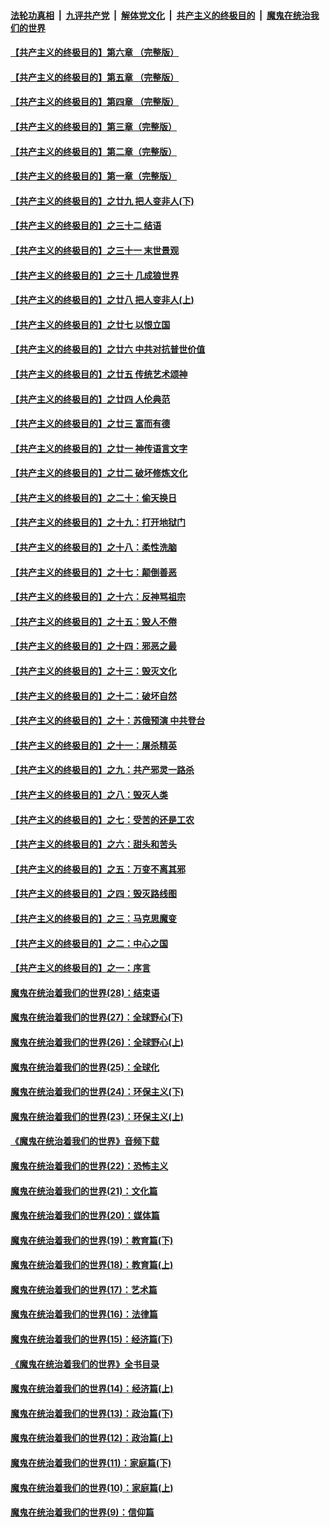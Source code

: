 ####  [法轮功真相](../../../../basic/blob/master/README.md?t=05281932) &nbsp;|&nbsp; [九评共产党](../../../../9ping.md/blob/master/README.md?t=05281932) &nbsp;|&nbsp; [解体党文化](../../../../jtdwh.md/blob/master/README.md?t=05281932)  &nbsp;|&nbsp; [共产主义的终极目的](../../../../gczydzjmd.md/blob/master/README.md?t=05281932) &nbsp;|&nbsp; [魔鬼在统治我们的世界](../../../../mgztzwmdsj.md/blob/master/README.md?t=05281932) 

#### [【共产主义的终极目的】第六章 （完整版）](../pages/nsc422/n11428913.md?t=05281932) 

#### [【共产主义的终极目的】第五章 （完整版）](../pages/nsc422/n11428912.md?t=05281932) 

#### [【共产主义的终极目的】第四章 （完整版）](../pages/nsc422/n11428907.md?t=05281932) 

#### [【共产主义的终极目的】第三章（完整版）](../pages/nsc422/n11428848.md?t=05281932) 

#### [【共产主义的终极目的】第二章（完整版）](../pages/nsc422/n11428831.md?t=05281932) 

#### [【共产主义的终极目的】第一章（完整版）](../pages/nsc422/n11417651.md?t=05281932) 

#### [【共产主义的终极目的】之廿九 把人变非人(下)](../pages/nsc422/n11344140.md?t=05281932) 

#### [【共产主义的终极目的】之三十二 结语](../pages/nsc422/n11360535.md?t=05281932) 

#### [【共产主义的终极目的】之三十一 末世景观](../pages/nsc422/n11351129.md?t=05281932) 

#### [【共产主义的终极目的】之三十 几成狼世界](../pages/nsc422/n11348280.md?t=05281932) 

#### [【共产主义的终极目的】之廿八 把人变非人(上)](../pages/nsc422/n11340492.md?t=05281932) 

#### [【共产主义的终极目的】之廿七 以恨立国](../pages/nsc422/n11336944.md?t=05281932) 

#### [【共产主义的终极目的】之廿六 中共对抗普世价值](../pages/nsc422/n11324785.md?t=05281932) 

#### [【共产主义的终极目的】之廿五 传统艺术颂神](../pages/nsc422/n11296396.md?t=05281932) 

#### [【共产主义的终极目的】之廿四 人伦典范](../pages/nsc422/n11296397.md?t=05281932) 

#### [【共产主义的终极目的】之廿三 富而有德](../pages/nsc422/n11283598.md?t=05281932) 

#### [【共产主义的终极目的】之廿一 神传语言文字](../pages/nsc422/n11263265.md?t=05281932) 

#### [【共产主义的终极目的】之廿二 破坏修炼文化](../pages/nsc422/n11245728.md?t=05281932) 

#### [【共产主义的终极目的】之二十：偷天换日](../pages/nsc422/n11238846.md?t=05281932) 

#### [【共产主义的终极目的】之十九：打开地狱门](../pages/nsc422/n11206376.md?t=05281932) 

#### [【共产主义的终极目的】之十八：柔性洗脑](../pages/nsc422/n11199994.md?t=05281932) 

#### [【共产主义的终极目的】之十七：颠倒善恶](../pages/nsc422/n11179782.md?t=05281932) 

#### [【共产主义的终极目的】之十六：反神骂祖宗](../pages/nsc422/n11166798.md?t=05281932) 

#### [【共产主义的终极目的】之十五：毁人不倦](../pages/nsc422/n11166792.md?t=05281932) 

#### [【共产主义的终极目的】之十四：邪恶之最](../pages/nsc422/n11150249.md?t=05281932) 

#### [【共产主义的终极目的】之十三：毁灭文化](../pages/nsc422/n11135227.md?t=05281932) 

#### [【共产主义的终极目的】之十二：破坏自然](../pages/nsc422/n11135214.md?t=05281932) 

#### [【共产主义的终极目的】之十：苏俄预演 中共登台](../pages/nsc422/n11118424.md?t=05281932) 

#### [【共产主义的终极目的】之十一：屠杀精英](../pages/nsc422/n11118442.md?t=05281932) 

#### [【共产主义的终极目的】之九：共产邪灵一路杀](../pages/nsc422/n11114139.md?t=05281932) 

#### [【共产主义的终极目的】之八：毁灭人类](../pages/nsc422/n11108503.md?t=05281932) 

#### [【共产主义的终极目的】之七：受苦的还是工农](../pages/nsc422/n11101809.md?t=05281932) 

#### [【共产主义的终极目的】之六：甜头和苦头](../pages/nsc422/n11096971.md?t=05281932) 

#### [【共产主义的终极目的】之五：万变不离其邪](../pages/nsc422/n11091285.md?t=05281932) 

#### [【共产主义的终极目的】之四：毁灭路线图](../pages/nsc422/n11086284.md?t=05281932) 

#### [【共产主义的终极目的】之三：马克思魔变](../pages/nsc422/n11061941.md?t=05281932) 

#### [【共产主义的终极目的】之二：中心之国](../pages/nsc422/n11047728.md?t=05281932) 

#### [【共产主义的终极目的】之一：序言](../pages/nsc422/n11086077.md?t=05281932) 

#### [魔鬼在统治着我们的世界(28)：结束语](../pages/nsc422/n10936246.md?t=05281932) 

#### [魔鬼在统治着我们的世界(27)：全球野心(下)](../pages/nsc422/n10928319.md?t=05281932) 

#### [魔鬼在统治着我们的世界(26)：全球野心(上)](../pages/nsc422/n10900318.md?t=05281932) 

#### [魔鬼在统治着我们的世界(25)：全球化](../pages/nsc422/n10788205.md?t=05281932) 

#### [魔鬼在统治着我们的世界(24)：环保主义(下)](../pages/nsc422/n10695307.md?t=05281932) 

#### [魔鬼在统治着我们的世界(23)：环保主义(上)](../pages/nsc422/n10688613.md?t=05281932) 

#### [《魔鬼在统治着我们的世界》音频下载](../pages/nsc422/n10635553.md?t=05281932) 

#### [魔鬼在统治着我们的世界(22)：恐怖主义](../pages/nsc422/n10614727.md?t=05281932) 

#### [魔鬼在统治着我们的世界(21)：文化篇](../pages/nsc422/n10597706.md?t=05281932) 

#### [魔鬼在统治着我们的世界(20)：媒体篇](../pages/nsc422/n10586579.md?t=05281932) 

#### [魔鬼在统治着我们的世界(19)：教育篇(下)](../pages/nsc422/n10564808.md?t=05281932) 

#### [魔鬼在统治着我们的世界(18)：教育篇(上)](../pages/nsc422/n10526970.md?t=05281932) 

#### [魔鬼在统治着我们的世界(17)：艺术篇](../pages/nsc422/n10499093.md?t=05281932) 

#### [魔鬼在统治着我们的世界(16)：法律篇](../pages/nsc422/n10485969.md?t=05281932) 

#### [魔鬼在统治着我们的世界(15)：经济篇(下)](../pages/nsc422/n10469975.md?t=05281932) 

#### [《魔鬼在统治着我们的世界》全书目录](../pages/nsc422/n10464261.md?t=05281932) 

#### [魔鬼在统治着我们的世界(14)：经济篇(上)](../pages/nsc422/n10457370.md?t=05281932) 

#### [魔鬼在统治着我们的世界(13)：政治篇(下)](../pages/nsc422/n10448270.md?t=05281932) 

#### [魔鬼在统治着我们的世界(12)：政治篇(上)](../pages/nsc422/n10444576.md?t=05281932) 

#### [魔鬼在统治着我们的世界(11)：家庭篇(下)](../pages/nsc422/n10440961.md?t=05281932) 

#### [魔鬼在统治着我们的世界(10)：家庭篇(上)](../pages/nsc422/n10435448.md?t=05281932) 

#### [魔鬼在统治着我们的世界(9)：信仰篇](../pages/nsc422/n10432159.md?t=05281932) 


